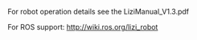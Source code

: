 For robot operation details see the LiziManual_V1.3.pdf

For ROS support: http://wiki.ros.org/lizi_robot

